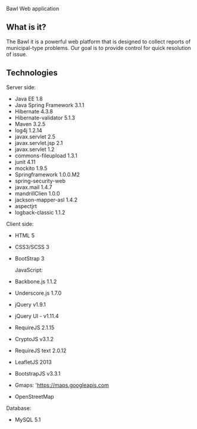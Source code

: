 Bawl Web application

 What is it?
 -----------

The Bawl it is a powerful web platform that is designed to collect reports of municipal-type problems. Our goal is to provide control for quick resolution of issue.

 Technologies
 ------------

Server side:

- Java EE 1.8
- Java Spring Framework 3.1.1
- Hibernate 4.3.8
- Hibernate-validator 5.1.3
- Maven 3.2.5
- log4j 1.2.14
- javax.servlet 2.5
- javax.servlet.jsp 2.1
- javax.servlet 1.2
- commons-fileupload 1.3.1
- junit 4.11 
- mockito 1.9.5
- Springframework 1.0.0.M2
- spring-security-web
- javax.mail 1.4.7
- mandrillClien 1.0.0
- jackson-mapper-asl 1.4.2
- aspectjrt 
- logback-classic 1.1.2

Client side:

- HTML 5
- CSS3/SCSS 3
- BootStrap 3

  JavaScript:
- Backbone.js 1.1.2
- Underscore.js 1.7.0
- jQuery v1.9.1
- jQuery UI - v1.11.4
- RequireJS 2.1.15
- CryptoJS v3.1.2
- RequireJS text 2.0.12
- LeafletJS 2013
- BootstrapJS v3.3.1 

- Gmaps: 'https://maps.googleapis.com
- OpenStreetMap

Database:

- MySQL 5.1